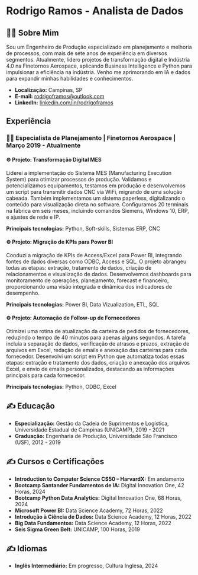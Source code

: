 # Rodrigo Ramos - Analista de Dados


## 👨‍💻 Sobre Mim

Sou um Engenheiro de Produção especializado em planejamento e melhoria de processos, com mais de sete anos de experiência em diversos segmentos. Atualmente, lidero projetos de transformação digital e Indústria 4.0 na Finetornos Aerospace, aplicando Business Intelligence e Python para impulsionar a eficiência na indústria. Venho me aprimorando em IA e dados para expandir minhas habilidades e conhecimentos.

- **Localização:** Campinas, SP
- **E-mail:** rodrigoframos@outlook.com
- **LinkedIn:** [linkedin.com/in/rodrigoframos](https://www.linkedin.com/in/rodrigoframos)

## Experiência

### 👨‍💻 Especialista de Planejamento | Finetornos Aerospace | Março 2019 - Atualmente

#### ⚙️ Projeto: Transformação Digital MES

Liderei a implementação do Sistema MES (Manufacturing Execution System) para otimizar processos de produção. Validamos e potencializamos equipamentos, testamos em produção e desenvolvemos um script para transmitir dados CNC via WiFi, migrando de uma solução cabeada. Também implementamos um sistema paperless, digitalizando o conteúdo para visualização direta no software. Configuramos 20 terminais na fábrica em seis meses, incluindo comandos Siemens, Windows 10, ERP, e ajustes de rede e IP.

**Principais tecnologias:** Python, Soft-skills, Sistemas ERP, CNC

#### ⚙️ Projeto: Migração de KPIs para Power BI

Conduzi a migração de KPIs de Access/Excel para Power BI, integrando fontes de dados diversas como ODBC, Access e SQL. O projeto abrangeu todas as etapas: extração, tratamento de dados, criação de relacionamentos e visualização de dados. Desenvolvemos dashboards para monitoramento de operações, planejamento, forecast e financeiro, proporcionando uma visão integrada e dinâmica dos indicadores de desempenho.

**Principais tecnologias:** Power BI, Data Vizualization, ETL, SQL

#### ⚙️ Projeto: Automação de Follow-up de Fornecedores

Otimizei uma rotina de atualização da carteira de pedidos de fornecedores, reduzindo o tempo de 40 minutos para apenas alguns segundos. A tarefa incluía a separação de dados, verificação de atrasos e prazos, extração de arquivos em Excel, redação de emails e anexação das carteiras para cada fornecedor. Desenvolvi um script em Python que automatiza todas essas etapas: extração e tratamento dos dados, criação e anexação dos arquivos Excel, e envio de emails personalizados, destacando as informações principais para cada fornecedor.

**Principais tecnologias:** Python, ODBC, Excel

## ✍️ Educação

- **Especialização:** Gestão da Cadeia de Suprimentos e Logística, Universidade Estadual de Campinas (UNICAMP), 2019 - 2021
- **Graduação:** Engenharia de Produção, Universidade São Francisco (USF), 2012 - 2019

## ✍️ Cursos e Certificações

- **Introduction to Computer Science CS50 – HarvardX:** Em andamento
- **Bootcamp Santander Fundamentos de IA:** Digital Innovation One, 42 Horas, 2024
- **Bootcamp Python Data Analytics:** Digital Innovation One, 68 Horas, 2024
- **Microsoft Power BI:** Data Science Academy, 72 Horas, 2022
- **Introdução à Ciência de Dados:** Data Science Academy, 12 Horas, 2022
- **Big Data Fundamentos:** Data Science Academy, 12 Horas, 2022
- **Seis Sigma Green Belt:** UNICAMP, 100 Horas, 2019

## ✍️ Idiomas

- **Inglês Intermediário:** Em progresso, Cultura Inglesa, 2024

